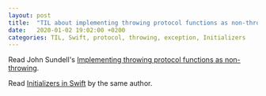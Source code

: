```yaml
---
layout: post
title:  "TIL about implementing throwing protocol functions as non-throwing in Swift"
date:   2020-01-02 19:02:00 +0200
categories: TIL, Swift, protocol, throwing, exception, Initializers
---
```

Read John Sundell's [Implementing throwing protocol functions as non-throwing](https://www.swiftbysundell.com/tips/implementing-throwing-protocol-functions-as-non-throwing/).

Read [Initializers in Swift](https://www.swiftbysundell.com/articles/initializers-in-swift/) by the same author.
